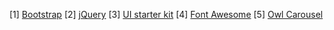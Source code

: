 [1] <a href="https://github.com/twbs/bootstrap">Bootstrap</a>
[2] <a href="https://github.com/jquery/jquery">jQuery</a>
[3] <a href="http://bootstrap-ecommerce.com/">UI starter kit</a>
[4] <a href="https://github.com/FortAwesome/Font-Awesome">Font Awesome</a>
[5] <a href="https://github.com/OwlCarousel2/OwlCarousel2">Owl Carousel</a>
